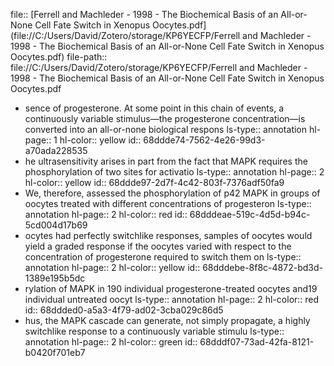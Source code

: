 file:: [Ferrell and Machleder - 1998 - The Biochemical Basis of an All-or-None Cell Fate Switch in Xenopus Oocytes.pdf](file://C:/Users/David/Zotero/storage/KP6YECFP/Ferrell and Machleder - 1998 - The Biochemical Basis of an All-or-None Cell Fate Switch in Xenopus Oocytes.pdf)
file-path:: file://C:/Users/David/Zotero/storage/KP6YECFP/Ferrell and Machleder - 1998 - The Biochemical Basis of an All-or-None Cell Fate Switch in Xenopus Oocytes.pdf

- sence of progesterone. At some point in this chain of events, a continuously variable stimulus—the progesterone concentration—is converted into an all-or-none biological respons
  ls-type:: annotation
  hl-page:: 1
  hl-color:: yellow
  id:: 68ddde74-7562-4e26-99d3-a70ada228535
- he ultrasensitivity arises in part from the fact that MAPK requires the phosphorylation of two sites for activatio
  ls-type:: annotation
  hl-page:: 2
  hl-color:: yellow
  id:: 68ddde97-2d7f-4c42-803f-7376adf50fa9
- We, therefore, assessed the phosphorylation of p42 MAPK in groups of oocytes treated with different concentrations of progesteron
  ls-type:: annotation
  hl-page:: 2
  hl-color:: red
  id:: 68dddeae-519c-4d5d-b94c-5cd004d17b69
- ocytes had perfectly switchlike responses, samples of oocytes would yield a graded response if the oocytes varied with respect to the concentration of progesterone required to switch them on
  ls-type:: annotation
  hl-page:: 2
  hl-color:: yellow
  id:: 68dddebe-8f8c-4872-bd3d-1389e195b5dc
- rylation of MAPK in 190 individual progesterone-treated oocytes and19 individual untreated oocyt
  ls-type:: annotation
  hl-page:: 2
  hl-color:: red
  id:: 68ddded0-a5a3-4f79-ad02-3cba029c86d5
- hus, the MAPK cascade can generate, not simply propagate, a highly switchlike response to a continuously variable stimulu
  ls-type:: annotation
  hl-page:: 2
  hl-color:: green
  id:: 68dddf07-73ad-42fa-8121-b0420f701eb7